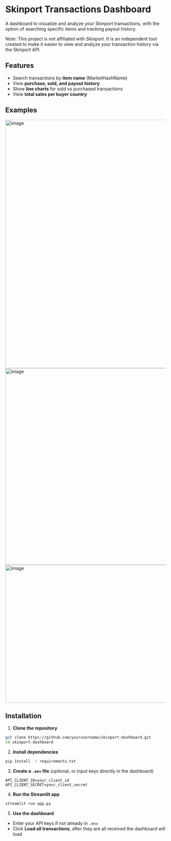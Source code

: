 # Skinport Transactions Dashboard

A dashboard to visualize and analyze your Skinport transactions, with the option of searching specific items and tracking payout history.

Note: This project is not affiliated with Skinport. It is an independent tool created to make it easier to view and analyze your transaction history via the Skinport API.

## Features

* Search transactions by **item name** (MarketHashName)
* View **purchase, sold, and payout history**
* Show **line charts** for sold vs purchased transactions
* View **total sales per buyer country**

## Examples
<img width="1687" height="780" alt="image" src="https://github.com/user-attachments/assets/2b614c46-4a33-41f4-923f-2e60e594d02a" />

<img width="958" height="618" alt="image" src="https://github.com/user-attachments/assets/9b29382d-36be-41bf-8ee2-4b13a0455ef7" />
<img width="938" height="433" alt="image" src="https://github.com/user-attachments/assets/3d8b73bb-b5e6-4d6a-b43f-9016f3deff31" />



## Installation

1. **Clone the repository**

```bash
git clone https://github.com/yourusername/skinport-dashboard.git
cd skinport-dashboard
```

2. **Install dependencies**

```bash
pip install -r requirements.txt
```

3. **Create a `.env` file** (optional, or input keys directly in the dashboard)

```
API_CLIENT_ID=your_client_id
API_CLIENT_SECRET=your_client_secret
```

4. **Run the Streamlit app**

```bash
streamlit run app.py
```

5. **Use the dashboard**

* Enter your API keys if not already in `.env`
* Click **Load all transactions**, after they are all received the dashboard will load
